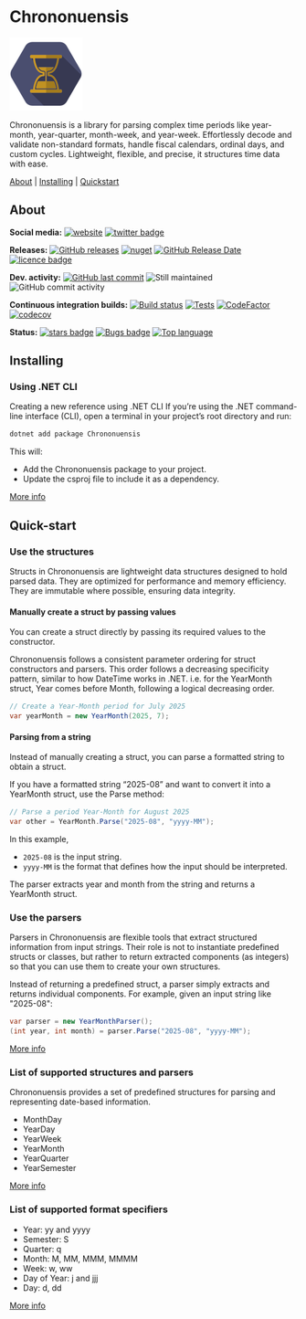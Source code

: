# Chrononuensis

![Logo](https://raw.githubusercontent.com/Seddryck/Chrononuensis/main/assets/chrononuensis-icon-128.png)

Chrononuensis is a library for parsing complex time periods like year-month, year-quarter, month-week, and year-week. Effortlessly decode and validate non-standard formats, handle fiscal calendars, ordinal days, and custom cycles. Lightweight, flexible, and precise, it structures time data with ease.

[About][] | [Installing][] | [Quickstart][]

[About]: #about (About)
[Installing]: #installing (Installing)
[Quickstart]: #quick-start (Quickstart)

## About

**Social media:** [![website](https://img.shields.io/badge/website-seddryck.github.io/Chrononuensis-fe762d.svg)](https://seddryck.github.io/Chrononuensis)
[![twitter badge](https://img.shields.io/badge/twitter%20Chrononuensis-@Seddryck-blue.svg?style=flat&logo=twitter)](https://twitter.com/Seddryck)

**Releases:** [![GitHub releases](https://img.shields.io/github/v/release/seddryck/chrononuensis?label=GitHub%20releases)](https://github.com/seddryck/chrononuensis/releases/latest) 
[![nuget](https://img.shields.io/nuget/v/Chrononuensis.svg)](https://www.nuget.org/packages/Chrononuensis/) [![GitHub Release Date](https://img.shields.io/github/release-date/seddryck/Chrononuensis.svg)](https://github.com/Seddryck/Chrononuensis/releases/latest) [![licence badge](https://img.shields.io/badge/License-Apache%202.0-yellow.svg)](https://github.com/Seddryck/Chrononuensis/blob/master/LICENSE) 

**Dev. activity:** [![GitHub last commit](https://img.shields.io/github/last-commit/Seddryck/Chrononuensis.svg)](https://github.com/Seddryck/Chrononuensis/commits)
![Still maintained](https://img.shields.io/maintenance/yes/2025.svg)
![GitHub commit activity](https://img.shields.io/github/commit-activity/y/Seddryck/Chrononuensis)

**Continuous integration builds:** [![Build status](https://ci.appveyor.com/api/projects/status/omt58fj96enn9p34?svg=true)](https://ci.appveyor.com/project/Seddryck/Chrononuensis/)
[![Tests](https://img.shields.io/appveyor/tests/seddryck/Chrononuensis.svg)](https://ci.appveyor.com/project/Seddryck/Chrononuensis/build/tests)
[![CodeFactor](https://www.codefactor.io/repository/github/seddryck/Chrononuensis/badge)](https://www.codefactor.io/repository/github/seddryck/Chrononuensis)
[![codecov](https://codecov.io/github/Seddryck/Chrononuensis/branch/main/graph/badge.svg?token=ZXR5A0QJXF)](https://codecov.io/github/Seddryck/Chrononuensis)
<!-- [![FOSSA Status](https://app.fossa.com/api/projects/git%2Bgithub.com%2FSeddryck%2FChrononuensis.svg?type=shield)](https://app.fossa.com/projects/git%2Bgithub.com%2FSeddryck%2FChrononuensis?ref=badge_shield) -->

**Status:** [![stars badge](https://img.shields.io/github/stars/Seddryck/Chrononuensis.svg)](https://github.com/Seddryck/Chrononuensis/stargazers)
[![Bugs badge](https://img.shields.io/github/issues/Seddryck/Chrononuensis/bug.svg?color=red&label=Bugs)](https://github.com/Seddryck/Chrononuensis/issues?utf8=%E2%9C%93&q=is:issue+is:open+label:bug+)
[![Top language](https://img.shields.io/github/languages/top/seddryck/Chrononuensis.svg)](https://github.com/Seddryck/Chrononuensis/search?l=C%23)

## Installing

### Using .NET CLI

Creating a new reference using .NET CLI
If you’re using the .NET command-line interface (CLI), open a terminal in your project’s root directory and run:

```sh
dotnet add package Chrononuensis
```
This will:

- Add the Chrononuensis package to your project.
- Update the csproj file to include it as a dependency.

[More info](https://seddryck.github.io/Chrononuensis/docs/installation/)

## Quick-start

### Use the structures
Structs in Chrononuensis are lightweight data structures designed to hold parsed data. They are optimized for performance and memory efficiency. They are immutable where possible, ensuring data integrity.

#### Manually create a struct by passing values

You can create a struct directly by passing its required values to the constructor.

Chrononuensis follows a consistent parameter ordering for struct constructors and parsers. This order follows a decreasing specificity pattern, similar to how DateTime works in .NET. i.e. for the YearMonth struct, Year comes before Month, following a logical decreasing order.

```csharp
// Create a Year-Month period for July 2025
var yearMonth = new YearMonth(2025, 7);
```

#### Parsing from a string

Instead of manually creating a struct, you can parse a formatted string to obtain a struct.

If you have a formatted string “2025-08” and want to convert it into a YearMonth struct, use the Parse method:

```csharp
// Parse a period Year-Month for August 2025
var other = YearMonth.Parse("2025-08", "yyyy-MM");
```

In this example,

- `2025-08` is the input string.
- `yyyy-MM` is the format that defines how the input should be interpreted.

The parser extracts year and month from the string and returns a YearMonth struct.

### Use the parsers

Parsers in Chrononuensis are flexible tools that extract structured information from input strings. Their role is not to instantiate predefined structs or classes, but rather to return extracted components (as integers) so that you can use them to create your own structures.

Instead of returning a predefined struct, a parser simply extracts and returns individual components.
For example, given an input string like "2025-08":

```csharp
var parser = new YearMonthParser();
(int year, int month) = parser.Parse("2025-08", "yyyy-MM");
```

[More info](https://seddryck.github.io/Chrononuensis/docs/quick-start/)

### List of supported structures and parsers

Chrononuensis provides a set of predefined structures for parsing and representing date-based information.

- MonthDay
- YearDay
- YearWeek
- YearMonth
- YearQuarter
- YearSemester

[More info](https://seddryck.github.io/Chrononuensis/docs/structures/)

### List of supported format specifiers

- Year: yy and yyyy
- Semester: S
- Quarter: q
- Month: M, MM, MMM, MMMM
- Week: w, ww
- Day of Year: j and jjj
- Day: d, dd

[More info](https://seddryck.github.io/Chrononuensis/docs/format-specifier/)
